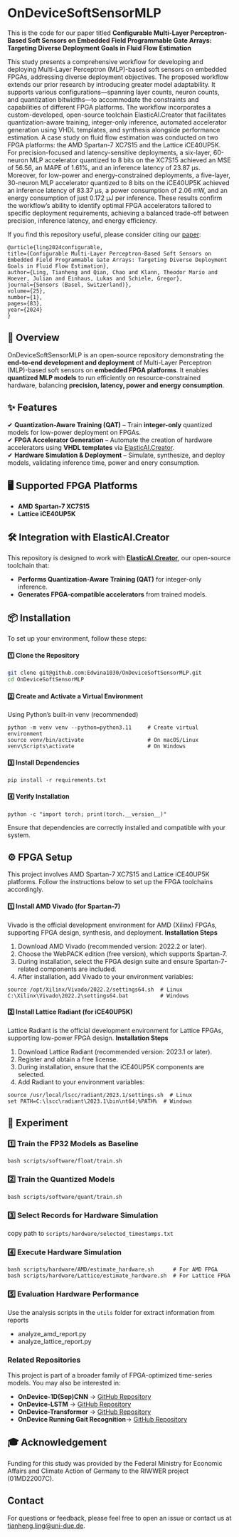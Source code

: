 # OnDeviceSoftSensorMLP

This is the code for our paper titled **Configurable Multi-Layer Perceptron-Based Soft Sensors on Embedded Field Programmable Gate Arrays: Targeting Diverse Deployment Goals in Fluid Flow Estimation**


This study presents a comprehensive workflow for developing and deploying Multi-Layer Perceptron (MLP)-based soft sensors on embedded FPGAs, addressing diverse deployment objectives. The proposed workflow extends our prior research by introducing greater model adaptability. It supports various configurations—spanning layer counts, neuron counts, and quantization bitwidths—to accommodate the constraints and capabilities of different FPGA platforms. The workflow incorporates a custom-developed, open-source toolchain ElasticAI.Creator that facilitates quantization-aware training, integer-only inference, automated accelerator generation using VHDL templates, and synthesis alongside performance estimation. A case study on fluid flow estimation was conducted on two FPGA platforms: the AMD Spartan-7 XC7S15 and the Lattice iCE40UP5K. For precision-focused and latency-sensitive deployments, a six-layer, 60-neuron MLP accelerator quantized to 8 bits on the XC7S15 achieved an MSE of 56.56, an MAPE of 1.61%, and an inference latency of 23.87 μs. Moreover, for low-power and energy-constrained deployments, a five-layer, 30-neuron MLP accelerator quantized to 8 bits on the iCE40UP5K achieved an inference latency of 83.37 μs, a power consumption of 2.06 mW, and an energy consumption of just 0.172 μJ per inference. These results confirm the workflow’s ability to identify optimal FPGA accelerators tailored to specific deployment requirements, achieving a balanced trade-off between precision, inference latency, and energy efficiency.

If you find this repository useful, please consider citing our [paper](https://www.mdpi.com/1424-8220/25/1/83):
```
@article{ling2024configurable,
title={Configurable Multi-Layer Perceptron-Based Soft Sensors on Embedded Field Programmable Gate Arrays: Targeting Diverse Deployment Goals in Fluid Flow Estimation},
author={Ling, Tianheng and Qian, Chao and Klann, Theodor Mario and Hoever, Julian and Einhaus, Lukas and Schiele, Gregor},
journal={Sensors (Basel, Switzerland)},
volume={25},
number={1},
pages={83},
year={2024}
}
```

## 🚀 Overview

OnDeviceSoftSensorMLP is an open-source repository demonstrating the **end-to-end development and deployment** of Multi-Layer Perceptron (MLP)-based soft sensors on **embedded FPGA platforms**. It enables **quantized MLP models** to run efficiently on resource-constrained hardware, balancing **precision, latency, power and energy consumption**.

## ✨ Features

✔ **Quantization-Aware Training (QAT)** – Train **integer-only** quantized models for low-power deployment on FPGAs.  
✔ **FPGA Accelerator Generation** – Automate the creation of hardware accelerators using **VHDL templates** via [ElasticAI.Creator](https://github.com/es-ude/elastic-ai.creator).  
✔ **Hardware Simulation & Deployment** – Simulate, synthesize, and deploy models, validating inference time, power and enery consumption. 

## 🖥 Supported FPGA Platforms
- **AMD Spartan-7 XC7S15**
- **Lattice iCE40UP5K**

## 🛠 Integration with ElasticAI.Creator
This repository is designed to work with **[ElasticAI.Creator](https://github.com/es-ude/elastic-ai.creator)**, our open-source toolchain that:
- **Performs Quantization-Aware Training (QAT)** for integer-only inference.
- **Generates FPGA-compatible accelerators** from trained models.

## 📦 Installation
To set up your environment, follow these steps:

#### 1️⃣ Clone the Repository
```bash
git clone git@github.com:Edwina1030/OnDeviceSoftSensorMLP.git
cd OnDeviceSoftSensorMLP
```
#### 2️⃣ Create and Activate a Virtual Environment
Using Python’s built-in venv (recommended)
```
python -m venv venv --python=python3.11     # Create virtual environment
source venv/bin/activate                    # On macOS/Linux
venv\Scripts\activate                       # On Windows
```
#### 3️⃣ Install Dependencies
```
pip install -r requirements.txt
```
#### 4️⃣ Verify Installation
```
python -c "import torch; print(torch.__version__)"
```
Ensure that dependencies are correctly installed and compatible with your system.

## ⚙️ FPGA Setup

This project involves AMD Spartan-7 XC7S15 and Lattice iCE40UP5K platforms. Follow the instructions below to set up the FPGA toolchains accordingly.

#### 1️⃣ Install AMD Vivado (for Spartan-7)

Vivado is the official development environment for AMD (Xilinx) FPGAs, supporting FPGA design, synthesis, and deployment.
**Installation Steps**
1. Download AMD Vivado (recommended version: 2022.2 or later).
2. Choose the WebPACK edition (free version), which supports Spartan-7.
3. During installation, select the FPGA design suite and ensure Spartan-7-related components are included.
4. After installation, add Vivado to your environment variables:
```
source /opt/Xilinx/Vivado/2022.2/settings64.sh  # Linux
C:\Xilinx\Vivado\2022.2\settings64.bat          # Windows
```

#### 2️⃣ Install Lattice Radiant (for iCE40UP5K)

Lattice Radiant is the official development environment for Lattice FPGAs, supporting low-power FPGA design.
**Installation Steps**
1. Download Lattice Radiant (recommended version: 2023.1 or later).
2. Register and obtain a free license.
3. During installation, ensure that the iCE40UP5K components are selected.
4. Add Radiant to your environment variables:
```
source /usr/local/lscc/radiant/2023.1/settings.sh  # Linux
set PATH=C:\lscc\radiant\2023.1\bin\nt64;%PATH%  # Windows
```

## 🧪 Experiment
### 1️⃣ Train the FP32 Models as Baseline
```
bash scripts/software/float/train.sh
```
### 2️⃣ Train the Quantized Models
```
bash scripts/software/quant/train.sh
```
### 3️⃣ Select Records for Hardware Simulation
copy path to ``scripts/hardware/selected_timestamps.txt``

### 4️⃣ Execute Hardware Simulation
```
bash scripts/hardware/AMD/estimate_hardware.sh      # For AMD FPGA
bash scripts/hardware/Lattice/estimate_hardware.sh  # For Lattice FPGA
```
### 5️⃣ Evaluation Hardware Performance
Use the analysis scripts in the ``utils`` folder for extract information from reports
- analyze_amd_report.py      
- analyze_lattice_report.py 


### Related Repositories
This project is part of a broader family of FPGA-optimized time-series models. You may also be interested in:

- **OnDevice-1D(Sep)CNN** → [GitHub Repository](https://github.com/tianheng-ling/smatable)
- **OnDevice-LSTM** → [GitHub Repository](https://github.com/tianheng-ling/EdgeOverflowForecast)
- **OnDevice-Transformer** → [GitHub Repository](https://github.com/tianheng-ling/TinyTransformer4TS)
- **OnDevice Running Gait Recognition**→ [GitHub Repository](https://github.com/tianheng-ling/StrikeWatch)



## 🎓 Acknowledgement
Funding for this study was provided by the Federal Ministry for Economic Affairs and Climate Action of Germany to the RIWWER project (01MD22007C).

## Contact
For questions or feedback, please feel free to open an issue or contact us at tianheng.ling@uni-due.de.